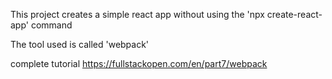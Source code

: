 This project creates a simple react app without using the 'npx create-react-app' command


The tool used is called 'webpack'


complete tutorial https://fullstackopen.com/en/part7/webpack
